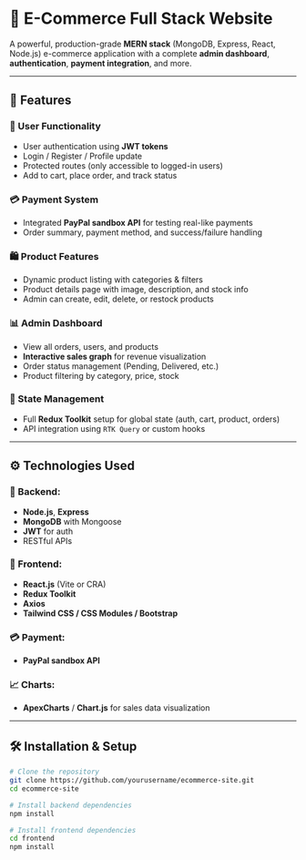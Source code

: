 # 🛒 E-Commerce Full Stack Website

A powerful, production-grade **MERN stack** (MongoDB, Express, React, Node.js) e-commerce application with a complete **admin dashboard**, **authentication**, **payment integration**, and more.

---

## 📌 Features

### 🔐 User Functionality
- User authentication using **JWT tokens**
- Login / Register / Profile update
- Protected routes (only accessible to logged-in users)
- Add to cart, place order, and track status

### 💳 Payment System
- Integrated **PayPal sandbox API** for testing real-like payments
- Order summary, payment method, and success/failure handling

### 🛍️ Product Features
- Dynamic product listing with categories & filters
- Product details page with image, description, and stock info
- Admin can create, edit, delete, or restock products

### 📊 Admin Dashboard
- View all orders, users, and products
- **Interactive sales graph** for revenue visualization
- Order status management (Pending, Delivered, etc.)
- Product filtering by category, price, stock

### 🔁 State Management
- Full **Redux Toolkit** setup for global state (auth, cart, product, orders)
- API integration using `RTK Query` or custom hooks

---

## ⚙️ Technologies Used

### 🧠 Backend:
- **Node.js**, **Express**
- **MongoDB** with Mongoose
- **JWT** for auth
- RESTful APIs

### 🎨 Frontend:
- **React.js** (Vite or CRA)
- **Redux Toolkit**
- **Axios**
- **Tailwind CSS / CSS Modules / Bootstrap**

### 💳 Payment:
- **PayPal sandbox API**

### 📈 Charts:
- **ApexCharts** / **Chart.js** for sales data visualization

---

## 🛠️ Installation & Setup

```bash
# Clone the repository
git clone https://github.com/yourusername/ecommerce-site.git
cd ecommerce-site

# Install backend dependencies
npm install

# Install frontend dependencies
cd frontend
npm install
